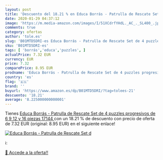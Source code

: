 ```yaml
---
layout: post
title: 'Descuento del 18.21 % en Educa Borrás - Patrulla de Rescate Set d'
date: 2020-01-29 04:37:12
image: 'https://m.media-amazon.com/images/I/51XCdrfYHdL._AC_._SL400_.jpg'
comments: true
category: ofertas
author: 'tole.es'
slug: 'B01MTD5DRI-es Educa Borrás - Patrulla de Rescate Set de 4 puzzles...'
sku: 'B01MTD5DRI-es'
tags: [ 'borrás','educa','puzzles', ]
actualPrice: 7.32 EUR
currency: EUR
price: 7.32
comparePrice: 8.95 EUR
prodname: 'Educa Borrás - Patrulla de Rescate Set de 4 puzzles progresivos de 6  9  12 y 16 piezas  17144 '
country: 'es'
flag: '🇪🇸'
brand: ''
buyurl: 'https://www.amazon.es/dp/B01MTD5DRI/?tag=tolees-21'
descuento: '18.21'
average: '8.225000000000001'
---
```


Tienes [Educa Borrás - Patrulla de Rescate Set de 4 puzzles progresivos de 6  9  12 y 16 piezas  17144 ](https://www.amazon.es/dp/B01MTD5DRI/?tag=tolees-21) con un 18.21 % de descuento con precio de oferta de 7.32 EUR (original: 8.95 EUR) en el siguiente enlace!

[![Educa Borrás - Patrulla de Rescate Set d](https://m.media-amazon.com/images/I/51XCdrfYHdL._AC_._SL400_.jpg)](https://www.amazon.es/dp/B01MTD5DRI/?tag=tolees-21)

ℹ️:


[🛒 Accede a la oferta!!](https://www.amazon.es/dp/B01MTD5DRI/?tag=tolees-21)
